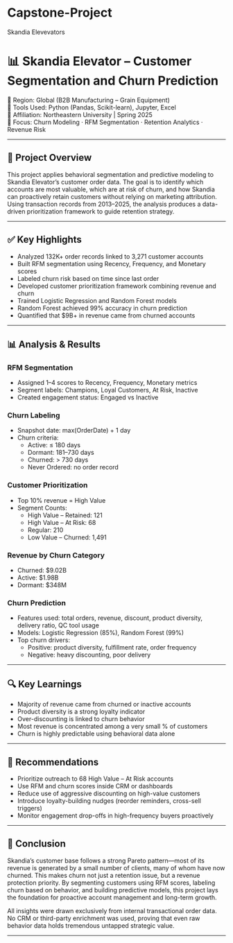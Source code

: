 # Capstone-Project
Skandia Elevevators


# 📊 Skandia Elevator – Customer Segmentation and Churn Prediction

📍 Region: Global (B2B Manufacturing – Grain Equipment)  
🧰 Tools Used: Python (Pandas, Scikit-learn), Jupyter, Excel  
🏫 Affiliation: Northeastern University | Spring 2025  
🧠 Focus: Churn Modeling · RFM Segmentation · Retention Analytics · Revenue Risk

---
## 🧠 Project Overview

This project applies behavioral segmentation and predictive modeling to Skandia Elevator’s customer order data. The goal is to identify which accounts are most valuable, which are at risk of churn, and how Skandia can proactively retain customers without relying on marketing attribution. Using transaction records from 2013–2025, the analysis produces a data-driven prioritization framework to guide retention strategy.

----

## ✅ Key Highlights

- Analyzed 132K+ order records linked to 3,271 customer accounts  
- Built RFM segmentation using Recency, Frequency, and Monetary scores  
- Labeled churn risk based on time since last order  
- Developed customer prioritization framework combining revenue and churn  
- Trained Logistic Regression and Random Forest models  
- Random Forest achieved 99% accuracy in churn prediction  
- Quantified that $9B+ in revenue came from churned accounts

---

## 📊 Analysis & Results

### RFM Segmentation  
- Assigned 1–4 scores to Recency, Frequency, Monetary metrics  
- Segment labels: Champions, Loyal Customers, At Risk, Inactive  
- Created engagement status: Engaged vs Inactive

### Churn Labeling  
- Snapshot date: max(OrderDate) + 1 day  
- Churn criteria:  
  - Active: ≤ 180 days  
  - Dormant: 181–730 days  
  - Churned: > 730 days  
  - Never Ordered: no order record

### Customer Prioritization  
- Top 10% revenue = High Value  
- Segment Counts:
  - High Value – Retained: 121  
  - High Value – At Risk: 68  
  - Regular: 210  
  - Low Value – Churned: 1,491

### Revenue by Churn Category  
- Churned: $9.02B  
- Active: $1.98B  
- Dormant: $348M  

### Churn Prediction  
- Features used: total orders, revenue, discount, product diversity, delivery ratio, QC tool usage  
- Models: Logistic Regression (85%), Random Forest (99%)  
- Top churn drivers:  
  - Positive: product diversity, fulfillment rate, order frequency  
  - Negative: heavy discounting, poor delivery

---

## 🔍 Key Learnings

- Majority of revenue came from churned or inactive accounts  
- Product diversity is a strong loyalty indicator  
- Over-discounting is linked to churn behavior  
- Most revenue is concentrated among a very small % of customers  
- Churn is highly predictable using behavioral data alone

---

## 📌 Recommendations

- Prioritize outreach to 68 High Value – At Risk accounts  
- Use RFM and churn scores inside CRM or dashboards  
- Reduce use of aggressive discounting on high-value customers  
- Introduce loyalty-building nudges (reorder reminders, cross-sell triggers)  
- Monitor engagement drop-offs in high-frequency buyers proactively

---

## 📎 Conclusion

Skandia’s customer base follows a strong Pareto pattern—most of its revenue is generated by a small number of clients, many of whom have now churned. This makes churn not just a retention issue, but a revenue protection priority. By segmenting customers using RFM scores, labeling churn based on behavior, and building predictive models, this project lays the foundation for proactive account management and long-term growth.

All insights were drawn exclusively from internal transactional order data. No CRM or third-party enrichment was used, proving that even raw behavior data holds tremendous untapped strategic value.

---



